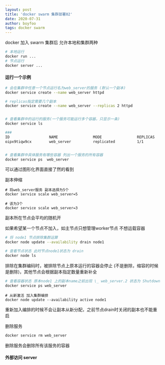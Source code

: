 ```yaml
---
layout: post
title: 'docker swarm 集群部署02'
date: 2020-07-31
author: boyfoo
tags: docker swarm
---
```


docker 加入 swarm 集群后 允许本地和集群两种
```bash
# 本地运行
docker run ...
# 节点运行
docker server ...
```

#### 运行一个示例

```bash
# 会在集群中任意一个节点运行名为web_server的服务 (默认一个副本)
docker service create --name web_server httpd

# replicas指定需要几个副本
docker service create --name web_server --replicas 2 httpd


# 查看集群中的运行的服务(一个服务可能运行多个容器，只显示一条)
docker service ls

###
ID                  NAME                MODE                REPLICAS            IMAGE               PORTS
oipx9tiqw9cx        web_server          replicated          1/1                 httpd:latest


# 查看集群中具体服务有哪些容器 列出一个服务的所有容器
docker service ps  web_server
```

可以通过图形化界面直接了然的看到

副本伸缩

```
# 将web_server服务 副本选择为5个
docker service scale web_server=5

# 该为3个
docker service scale web_server=3
```

副本所在节点会平均的随机开

如果希望某一个节点不加入，如主节点只想管理worker节点 不想运载容器

```bash
# 将 node1 节点排除集群运算
docker node update --availability drain node1

# 查看节点状态 此时节点node1状态为 drain 
docker node ls
```

排除在集群编码时，被排除节点上原本运行的容器会停止 (不是删除，缩容的时候是删除)，其他节点会根据副本指定数量重新补全

```bash
# 查看容器状态 原本node1 上的副本name之前出现 \_ web_server.2 状态为 Shutdown
docker service ps web_server
```


```
# 从新激活 加入集群编排
docker node update --availability active node1
```

重新加入编排的时候不会让副本从新分配，之前节点drain时关闭的副本也不能重启

删除服务

```bash
docker service rm web_server
```

删除服务会删除所有该服务的容器

#### 外部访问 server


